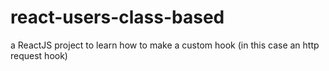 # react-users-class-based
a ReactJS project to learn how to make a custom hook (in this case an http request hook)
